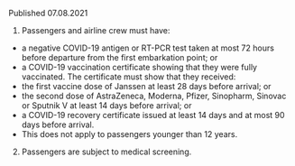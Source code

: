 Published 07.08.2021
1. Passengers and airline crew must have:
- a negative COVID-19 antigen or RT-PCR test taken at most 72 hours before departure from the first embarkation point; or
- a COVID-19 vaccination certificate showing that they were fully vaccinated. The certificate must show that they received:
- the first vaccine dose of Janssen at least 28 days before arrival; or
- the second dose of AstraZeneca, Moderna, Pfizer, Sinopharm, Sinovac or Sputnik V at least 14 days before arrival; or
- a COVID-19 recovery certificate issued at least 14 days and at most 90 days before arrival.
- This does not apply to passengers younger than 12 years.
2. Passengers are subject to medical screening.

